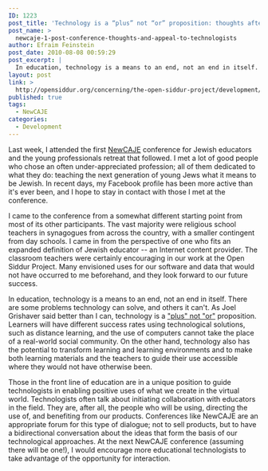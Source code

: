 ```yaml
---
ID: 1223
post_title: 'Technology is a “plus” not “or” proposition: thoughts after NewCAJE 2010 by Efraim Feinstein'
post_name: >
  newcaje-1-post-conference-thoughts-and-appeal-to-technologists
author: Efraim Feinstein
post_date: 2010-08-08 00:59:29
post_excerpt: |
  In education, technology is a means to an end, not an end in itself.  There are some problems technology can solve, and others it can't.  As Joel Grishaver said better than I can, technology is a <a href="http://joelgrishaver.wordpress.com/2010/08/05/%e2%80%9cplus%e2%80%9d-not-%e2%80%9cor%e2%80%9d/">"plus" not "or"</a> proposition.  Learners will have different success rates using technological solutions, such as distance learning, and the use of computers cannot take the place of a real-world social community.  On the other hand, technology also has the potential to transform learning and learning environments and to make both learning materials and the teachers to guide their use accessible where they would not have otherwise been.
layout: post
link: >
  http://opensiddur.org/concerning/the-open-siddur-project/development/newcaje-1-post-conference-thoughts-and-appeal-to-technologists/
published: true
tags:
  - NewCAJE
categories:
  - Development
---
```

Last week, I attended the first <a href="http://newcaje.org">NewCAJE</a> conference for Jewish educators and the young professionals retreat that followed.  I met a lot of good people who chose an often under-appreciated profession; all of them dedicated to what they do: teaching the next generation of young Jews what it means to be Jewish.  In recent days, my Facebook profile has been more active than it's ever been, and I hope to stay in contact with those I met at the conference.

I came to the conference from a somewhat different starting point from most of its other participants.  The vast majority were religious school teachers in synagogues from across the country, with a smaller contingent from day schools.  I came in from the perspective of one who fits an expanded definition of Jewish educator -- an Internet content provider.  The classroom teachers were certainly encouraging in our work at the Open Siddur Project.  Many envisioned uses for our software and data that would not have occurred to me beforehand, and they look forward to our future success.

In education, technology is a means to an end, not an end in itself.  There are some problems technology can solve, and others it can't.  As Joel Grishaver said better than I can, technology is a <a href="http://joelgrishaver.wordpress.com/2010/08/05/%e2%80%9cplus%e2%80%9d-not-%e2%80%9cor%e2%80%9d/">"plus" not "or"</a> proposition.  Learners will have different success rates using technological solutions, such as distance learning, and the use of computers cannot take the place of a real-world social community.  On the other hand, technology also has the potential to transform learning and learning environments and to make both learning materials and the teachers to guide their use accessible where they would not have otherwise been.

Those in the front line of education are in a unique position to guide technologists in enabling positive uses of what we create in the virtual world.  Technologists often talk about initiating collaboration with educators in the field.  They are, after all, the people who will be using, directing the use of, and benefiting from our products.  Conferences like NewCAJE are an appropriate forum for this type of dialogue; not to sell products, but to have a bidirectional conversation about the ideas that form the basis of our technological approaches.  At the next NewCAJE conference (assuming there will be one!), I would encourage more educational technologists to take advantage of the opportunity for interaction.